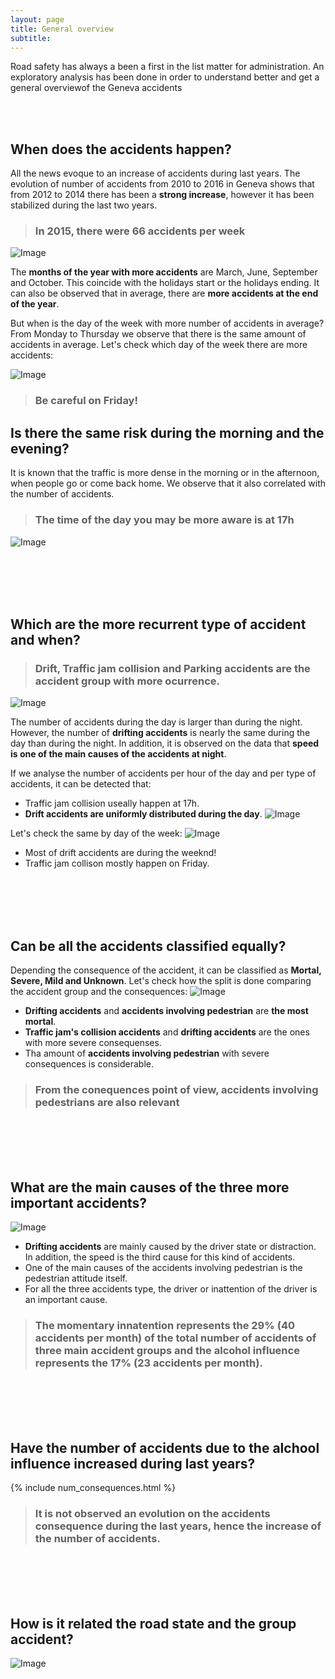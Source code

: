 ```yaml
---
layout: page
title: General overview
subtitle:
---
```



Road safety has always a been a first in the list matter for administration. An exploratory analysis has been done in order to understand better and get a general overviewof the Geneva accidents

<br>
<br>

## When does the accidents happen?
All the news evoque to an increase of accidents during last years. The evolution of number of accidents from 2010 to 2016 in Geneva shows that from 2012 to 2014 there has been a **strong increase**, however it has been stabilized during the last two years.

> ### In 2015, there were 66 accidents per week

![Image](../img/acc_year.png)

The **months of the year with more accidents** are March, June, September and October. This coincide with the holidays start or the holidays ending. It can also be observed that in average, there are **more accidents at the end of the year**.

But when is the day of the week with more number of accidents in average? From Monday to Thursday we observe that there is the same amount of accidents in average. Let's check which day of the week there are more accidents:

![Image](../img/acc_weekday.png)
> ### **Be careful** on Friday!
## Is there the same risk during the morning and the evening?
It is known that the traffic is more dense in the morning or in the afternoon, when people go or come back home. We observe that it also correlated with the number of accidents.
> ### The time of the day you may be more aware is at 17h

![Image](../img/acc_hour.png)

<br>
<br>
<br>
<br>


## Which are the more recurrent type of accident and when?
> ### Drift, Traffic jam collision and Parking accidents are the accident group with more ocurrence.

![Image](../img/acc_gr.png)

The number of accidents during the day is larger than during the night. However, the number of **drifting accidents** is nearly the same during the day than during the night. In addition, it is observed on the data that **speed is one of the main causes of the accidents at night**.

If we analyse the number of accidents per hour of the day and per type of accidents, it can be detected that:
* Traffic jam collision useally happen at 17h.
* **Drift accidents are uniformly distributed during the day**.
![Image](../img/hour_acc.png)

Let's check the same by day of the week:
![Image](../img/day_acc.png)
* Most of drift accidents are during the weeknd!
* Traffic jam collison mostly happen on Friday.

<br>
<br>
<br>
<br>


## Can be all the accidents classified equally?
Depending the consequence of the accident, it can be classified as **Mortal, Severe, Mild and Unknown**. Let's check how the split is done comparing the accident group and the consequences:
![Image](../img/acc_gr_con.png)
* **Drifting accidents** and **accidents involving pedestrian** are **the most mortal**.
* **Traffic jam's collision accidents** and **drifting accidents** are the ones with more severe consequenses.
* Tha amount of **accidents involving pedestrian** with severe consequences is considerable.

> ### From the conequences point of view, accidents involving pedestrians are also relevant

<br>
<br>
<br>
<br>


## What are the main causes of the three more important accidents?
![Image](../img/acc_gr_causeg.png)
* **Drifting accidents** are mainly caused by the driver state or distraction. In addition, the speed is the third cause for this kind of accidents.
* One of the main causes of the accidents involving pedestrian is the pedestrian attitude itself.
* For all the three accidents type, the driver or inattention of the driver is an important cause.

> ### The momentary innatention represents the 29% (40 accidents per month) of the total number of accidents of three main accident groups and the alcohol influence represents the 17% (23 accidents per month).

<br>
<br>
<br>
<br>


## Have the number of accidents due to the alchool influence increased during last years?
{% include num_consequences.html %}
> ### It is not observed an evolution on the accidents consequence during the last years, hence the increase of the number of accidents. 

<br>
<br>
<br>
<br>


## How is it related the road state and the group accident?
![Image](../img/acc_stateroad.png)
